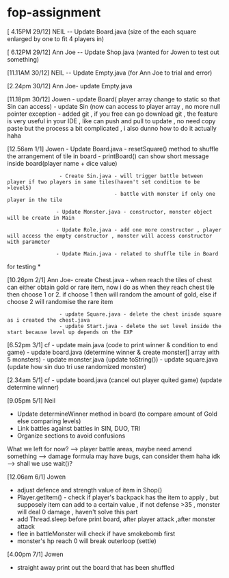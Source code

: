 # fop-assignment
[ 4.15PM 29/12] NEIL -- Update Board.java (size of the each square enlarged by one to fit 4 players in)

[ 6.12PM 29/12] Ann Joe -- Update Shop.java (wanted for Jowen to test out something)

[11.11AM 30/12] NEIL -- Update Empty.java (for Ann Joe to trial and error)

[2.24pm 30/12] Ann Joe- update Empty.java

[11.18pm 30/12] Jowen - update Board( player array change to static so that Sin can access)
                      - update Sin (now can access to player array ,  no more null pointer exception
                      - added git , if you free can go download git , the feature is very useful in your IDE , like can push and pull to update , no need copy paste
                        but the process a bit complicated , i also dunno how to do it actually haha
                       
[12.56am 1/1] Jowen - Update Board.java - resetSquare() method to shuffle the arrangement of tile in board
                                        - printBoard() can show short message inside board(player name + dice value)
                                        
                     - Create Sin.java - will trigger battle between player if two players in same tiles(haven't set condition to be >level5)
                                       - battle with monster if only one player in the tile
                                      
                    - Update Monster.java - constructor, monster object will be create in Main
                    
                    - Update Role.java - add one more constructor , player will access the empty constructor , monster will access constructor with parameter
                    
                    - Update Main.java - related to shuffle tile in Board
for testing *

[10.26pm 2/1] Ann Joe- create Chest.java - when reach the tiles of chest can either obtain gold or rare item, now i do as when they reach chest tile then choose 1 or 2.
                                           if choose 1 then will random the amount of gold, else if choose 2 will randomise the rare item
                                           
                     - update Square.java - delete the chest inisde square as i created the chest.java
                     - update Start.java - delete the set level inside the start because level up depends on the EXP
                     
                    
[6.52pm 3/1] cf - update main.java (code to print winner & condition to end game)
                - update board.java (determine winner & create monster[] array with 5 monsters)
                - update monster.java (update toString())
                - update square.java (update how sin duo tri use randomized monster)
                
[2.34am 5/1] cf - update board.java (cancel out player quited game) (update determine winner)

[9.05pm 5/1] Neil 
- Update determineWinner method in board (to compare amount of Gold else comparing levels)
- Link battles against battles in SIN, DUO, TRI
- Organize sections to avoid confusions

What we left for now?
--> player battle areas, maybe need amend something
--> damage formula may have bugs, can consider them haha idk
--> shall we use wait()?

[12.06am 6/1] Jowen
- adjust defence and strength value of item in Shop()
- Player.getItem() - check if player's backpack has the item to apply , but supposely item can add to a certain value , if not defense >35 , monster will deal 0 damage , haven't solve this part
- add Thread.sleep before print board, after player attack ,after monster attack
- flee in battleMonster will check if have smokebomb first
- monster's hp reach 0 will break outerloop (settle)

[4.00pm 7/1] Jowen
- straight away print out the board that has been shuffled 

